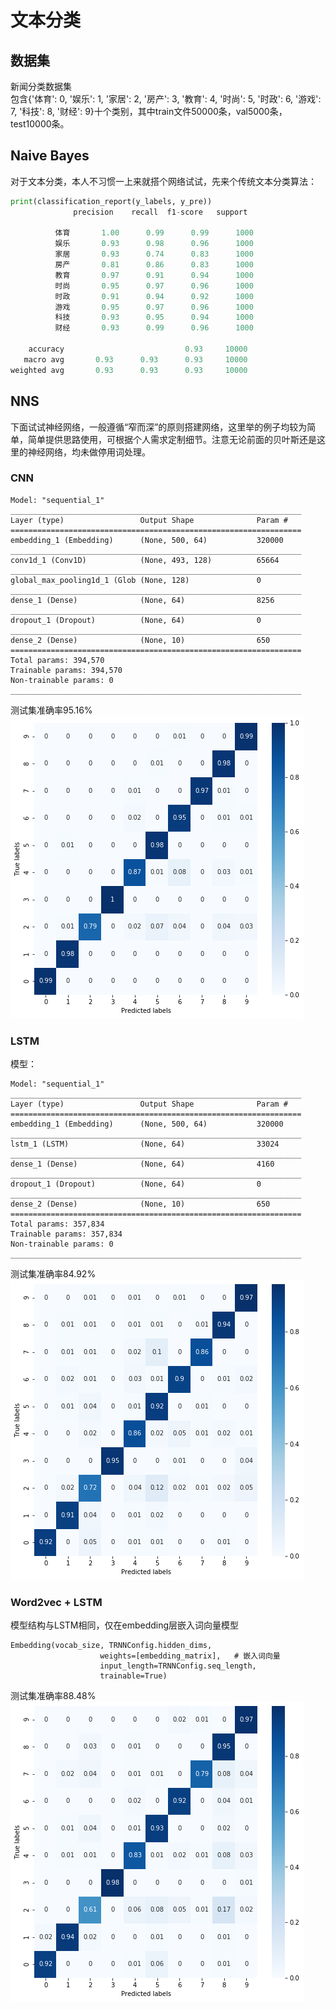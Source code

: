# 文本分类
## 数据集 
新闻分类数据集  
包含{'体育': 0, '娱乐': 1, '家居': 2, '房产': 3, '教育': 4, '时尚': 5, '时政': 6, '游戏': 7, '科技': 8, '财经': 9}十个类别，其中train文件50000条，val5000条，test10000条。  

## Naive Bayes
对于文本分类，本人不习惯一上来就搭个网络试试，先来个传统文本分类算法：
```python  
print(classification_report(y_labels, y_pre))
              precision    recall  f1-score   support

          体育       1.00      0.99      0.99      1000
          娱乐       0.93      0.98      0.96      1000
          家居       0.93      0.74      0.83      1000
          房产       0.81      0.86      0.83      1000
          教育       0.97      0.91      0.94      1000
          时尚       0.95      0.97      0.96      1000
          时政       0.91      0.94      0.92      1000
          游戏       0.95      0.97      0.96      1000
          科技       0.93      0.95      0.94      1000
          财经       0.93      0.99      0.96      1000

    accuracy                           0.93     10000
   macro avg       0.93      0.93      0.93     10000
weighted avg       0.93      0.93      0.93     10000
```
## NNS
下面试试神经网络，一般遵循“窄而深”的原则搭建网络，这里举的例子均较为简单，简单提供思路使用，可根据个人需求定制细节。注意无论前面的贝叶斯还是这里的神经网络，均未做停用词处理。
### CNN
```
Model: "sequential_1"
_________________________________________________________________
Layer (type)                 Output Shape              Param #   
=================================================================
embedding_1 (Embedding)      (None, 500, 64)           320000    
_________________________________________________________________
conv1d_1 (Conv1D)            (None, 493, 128)          65664     
_________________________________________________________________
global_max_pooling1d_1 (Glob (None, 128)               0         
_________________________________________________________________
dense_1 (Dense)              (None, 64)                8256      
_________________________________________________________________
dropout_1 (Dropout)          (None, 64)                0         
_________________________________________________________________
dense_2 (Dense)              (None, 10)                650       
=================================================================
Total params: 394,570
Trainable params: 394,570
Non-trainable params: 0
_________________________________________________________________
```
测试集准确率95.16%  
![img](https://github.com/MachineWei/TextClassify/blob/master/images/textcnn.png)
### LSTM
模型：
```
Model: "sequential_1"
_________________________________________________________________
Layer (type)                 Output Shape              Param #   
=================================================================
embedding_1 (Embedding)      (None, 500, 64)           320000    
_________________________________________________________________
lstm_1 (LSTM)                (None, 64)                33024     
_________________________________________________________________
dense_1 (Dense)              (None, 64)                4160      
_________________________________________________________________
dropout_1 (Dropout)          (None, 64)                0         
_________________________________________________________________
dense_2 (Dense)              (None, 10)                650       
=================================================================
Total params: 357,834
Trainable params: 357,834
Non-trainable params: 0
_________________________________________________________________
```
测试集准确率84.92%  
![img](https://github.com/MachineWei/TextClassify/blob/master/images/textlstm.png)

### Word2vec + LSTM
模型结构与LSTM相同，仅在embedding层嵌入词向量模型
```
Embedding(vocab_size, TRNNConfig.hidden_dims,
                    weights=[embedding_matrix],   # 嵌入词向量
                    input_length=TRNNConfig.seq_length,
                    trainable=True)
```
测试集准确率88.48%  
![img](https://github.com/MachineWei/TextClassify/blob/master/images/w2vlstm.png)

